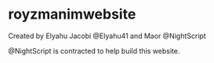 # royzmanimwebsite

Created by Elyahu Jacobi @Elyahu41 and Maor @NightScript

@NightScript is contracted to help build this website.
